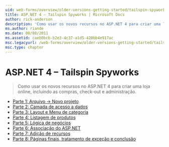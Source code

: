 ```yaml
---
uid: web-forms/overview/older-versions-getting-started/tailspin-spyworks/index
title: ASP.NET 4 – Tailspin Spyworks | Microsoft Docs
author: rick-anderson
description: 'Como usar os novos recursos no ASP.NET 4 para criar uma loja online, incluindo as compras, check-out e administração.'
ms.author: riande
ms.date: 08/08/2011
ms.assetid: caeb0bcb-b2e3-4c37-a1d5-420bb4e917ac
msc.legacyurl: /web-forms/overview/older-versions-getting-started/tailspin-spyworks
msc.type: chapter
---
```

<a name="aspnet-4---tailspin-spyworks"></a>ASP.NET 4 – Tailspin Spyworks
====================
> Como usar os novos recursos no ASP.NET 4 para criar uma loja online, incluindo as compras, check-out e administração.


- [Parte 1: Arquivo -> Novo projeto](tailspin-spyworks-part-1.md)
- [Parte 2: Camada de acesso a dados](tailspin-spyworks-part-2.md)
- [Parte 3: Layout e Menu de categoria](tailspin-spyworks-part-3.md)
- [Parte 4: Listagem de produtos](tailspin-spyworks-part-4.md)
- [Parte 5: Lógica de negócios](tailspin-spyworks-part-5.md)
- [Parte 6: Associação do ASP.NET](tailspin-spyworks-part-6.md)
- [Parte 7: Adição de recursos](tailspin-spyworks-part-7.md)
- [Parte 8: Páginas finais, tratamento de exceção e conclusão](tailspin-spyworks-part-8.md)
